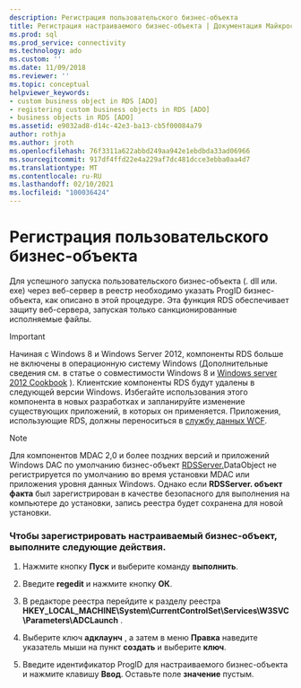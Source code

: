 ```yaml
---
description: Регистрация пользовательского бизнес-объекта
title: Регистрация настраиваемого бизнес-объекта | Документация Майкрософт
ms.prod: sql
ms.prod_service: connectivity
ms.technology: ado
ms.custom: ''
ms.date: 11/09/2018
ms.reviewer: ''
ms.topic: conceptual
helpviewer_keywords:
- custom business object in RDS [ADO]
- registering custom business objects in RDS [ADO]
- business objects in RDS [ADO]
ms.assetid: e9032ad8-d14c-42e3-ba13-cb5f00084a79
author: rothja
ms.author: jroth
ms.openlocfilehash: 76f3311a622abbd249aa942e1ebdbda33ad06966
ms.sourcegitcommit: 917df4ffd22e4a229af7dc481dcce3ebba0aa4d7
ms.translationtype: MT
ms.contentlocale: ru-RU
ms.lasthandoff: 02/10/2021
ms.locfileid: "100036424"
---
```

# <a name="registering-a-custom-business-object"></a>Регистрация пользовательского бизнес-объекта
Для успешного запуска пользовательского бизнес-объекта (. dll или. exe) через веб-сервер в реестр необходимо указать ProgID бизнес-объекта, как описано в этой процедуре. Эта функция RDS обеспечивает защиту веб-сервера, запуская только санкционированные исполняемые файлы.  
  
> [!IMPORTANT]
>  Начиная с Windows 8 и Windows Server 2012, компоненты RDS больше не включены в операционную систему Windows (Дополнительные сведения см. в статье о совместимости Windows 8 и [Windows server 2012 Cookbook](https://www.microsoft.com/download/details.aspx?id=27416) ). Клиентские компоненты RDS будут удалены в следующей версии Windows. Избегайте использования этого компонента в новых разработках и запланируйте изменение существующих приложений, в которых он применяется. Приложения, использующие RDS, должны переноситься в [службу данных WCF](/dotnet/framework/wcf/).  
  
> [!NOTE]
>  Для компонентов MDAC 2,0 и более поздних версий и приложений Windows DAC по умолчанию бизнес-объект [RDSServer.](../../reference/rds-api/datafactory-object-rdsserver.md)DataObject не регистрируется по умолчанию во время установки MDAC или приложения уровня данных Windows. Однако если **RDSServer. объект факта** был зарегистрирован в качестве безопасного для выполнения на компьютере до установки, запись реестра будет сохранена для новой установки.  
  
### <a name="to-register-a-custom-business-object"></a>Чтобы зарегистрировать настраиваемый бизнес-объект, выполните следующие действия.  
  
1.  Нажмите кнопку **Пуск** и выберите команду **выполнить**.  
  
2.  Введите **regedit** и нажмите кнопку **ОК**.  
  
3.  В редакторе реестра перейдите к разделу реестра **HKEY_LOCAL_MACHINE\System\CurrentControlSet\Services\W3SVC\Parameters\ADCLaunch** .  
  
4.  Выберите ключ **адклаунч** , а затем в меню **Правка** наведите указатель мыши на пункт **создать** и выберите **ключ**.  
  
5.  Введите идентификатор ProgID для настраиваемого бизнес-объекта и нажмите клавишу **Ввод**. Оставьте поле **значение** пустым.